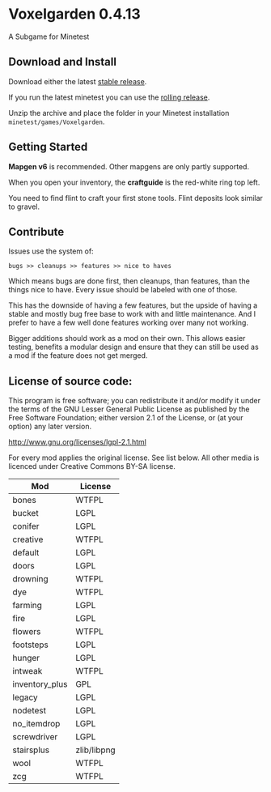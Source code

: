 Voxelgarden 0.4.13
==================

A Subgame for Minetest


Download and Install
--------------------

Download either the latest [stable release](https://github.com/CasimirKaPazi/Voxelgarden/archive/master.zip).

If you run the latest minetest you can use the [rolling release](https://github.com/CasimirKaPazi/Voxelgarden/archive/master.zip).

Unzip the archive and place the folder in your Minetest installation ```minetest/games/Voxelgarden```.


Getting Started
---------------

**Mapgen v6** is recommended. Other mapgens are only partly supported.

When you open your inventory, the **craftguide** is the red-white ring top left.

You need to find flint to craft your first stone tools. Flint deposits look similar to gravel.


Contribute
----------

Issues use the system of:

    bugs >> cleanups >> features >> nice to haves

Which means bugs are done first, then cleanups, than features, than the things nice to have. Every issue should be labeled with one of those.

This has the downside of having a few features, but the upside of having a stable and mostly bug free base to work with and little maintenance. And I prefer to have a few well done features working over many not working.

Bigger additions should work as a mod on their own. This allows easier testing, benefits a modular design and ensure that they can still be used as a mod if the feature does not get merged.


License of source code:
-----------------------

This program is free software; you can redistribute it and/or modify
it under the terms of the GNU Lesser General Public License as published by
the Free Software Foundation; either version 2.1 of the License, or
(at your option) any later version.

http://www.gnu.org/licenses/lgpl-2.1.html

For every mod applies the original license. See list below.
All other media is licenced under Creative Commons BY-SA license.

| Mod             | License |
|-----------------|---------|
| bones           | WTFPL |
| bucket          | LGPL  |
| conifer         | LGPL  |
| creative        | WTFPL |
| default         | LGPL  |
| doors           | LGPL  |
| drowning        | WTFPL |
| dye             | WTFPL |
| farming         | LGPL  |
| fire            | LGPL  |
| flowers         | WTFPL |
| footsteps       | LGPL  |
| hunger          | LGPL  |
| intweak         | WTFPL |
| inventory_plus  | GPL   |
| legacy          | LGPL  |
| nodetest        | LGPL  |
| no_itemdrop     | LGPL  |
| screwdriver     | LGPL  |
| stairsplus      | zlib/libpng |
| wool            | WTFPL |
| zcg             | WTFPL |
